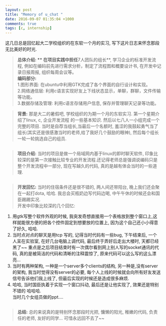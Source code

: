 ```yaml
---
layout: post
title: "Memory of u_chat "
date: 2016-09-07 01:35:04 +1000
comments: true
tags: [c, internship]
---
```


这几日总是回忆起大二学校组织的在东软一个月的实习,  写下这片日志来怀念那段无比美好的时光.     

<!--more-->


> **总体介绍: **
在项目实践中担任**7人团队的组长**, 学习企业的标准开发流程, 例如在编码前先进行需求分析，制定了流程图和概要设计书, 在开发中记录日报周报, 组织每周会议等。   
**编码部分:**    
1.图形界面: 在ubuntu中利用GTK完成了各个界面的自行设计和实现。   
2.网络通信层: 利用c语言实现好友上下线状态显示，单聊，群聊，文件传输等功能。   
3.数据存储及管理: 利用c语言存储用户信息, 保存并管理聊天记录等功能。   


> **背景:** 那是大二的暑假吧, 学校组织的为期一个月的东软实习. 第一个星期介绍了linux, c, 企业开发流程 的一些基本知识. 然后以七八人一小组完成一个完整的项目. 当时是自荐当组长,当最后一个名额时, 羞涩的我鼓起勇气当了组长(其实还是很感激当时的老师,给了我好几个鼓励的眼神), 然后每个组长一轮一轮挑选自己的组员.     
<img style="max-height:340px" class="lazy" data-original="/images/blog/160909_uchat/1.png">



> **项目介绍:** 当时的项目是做一个局域网内基于linux的即时聊天软件, 印象比较深的是第一次接触比较专业的开发流程.还记得老师总是强调说编码只是整个开发流程中一部分,  现在写越久的代码, 真的是越有体会当时的一些道理.     
<img style="max-height:200px" class="lazy" data-original="/images/blog/160909_uchat/table.png">



> **开发回忆:**  当时的住宿条件还是很不错的, 两人间还带阳台, 晚上我们还会聚在一起打dota, 哈哈. 我总会买瓶奶边写代码边喝, 中午午休的时候还会和国臣踢踢实况.      
开发中印象比较深的几个回忆:     
1. 用gtk写整个软件外观的时候, 我突发奇想直接用一个表格放到整个窗口上,这样就能很方便的把各个控件固定到想要放的位置上, 因为这个自己还小小得意了好久, 哈哈.      
2. 当时点对点的聊天是用tcp 写的, 记得当时代码有一些bug, 下午结束后, 一个人呆在实验室, 在好几台电脑上调代码, 最后终于弄好后走出大楼时, 天都已经黑了~~  重点是之后项目结束时有一次偶尔看到网上别人写的socket通讯的代码, 真的是被简洁的代码和清晰的注释震惊了, 原来代码可以这么写的这么漂亮...            
3. 当时有两种架构, 一种是一个server多个clients的结构, 另一种是,没有server的架构, 我当时觉得没有server的必要, 每个人上线的时候就会向所有好友发送信号告诉他们我上线了, 但最后实现的时候还是造成很多麻烦.      
4. 哈哈, 当时国臣执着于实现一个窗口抖动, 最后还是让他实现了, 效果还是特别不错的 哈哈哈.      
当时几个女组员做的ppt....      
<img style="max-height:400px" class="lazy" data-original="/images/blog/160909_uchat/3.png">



> **总结:** 总的来说真的是特别怀念那段时光把, 慵懒的阳光, 稚嫩的代码, 负责任的老师, 友好的同学... 可惜永远回不去了~~           
